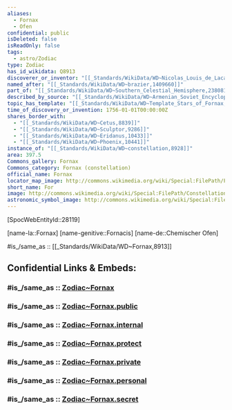 ```yaml
---
aliases:
  - Fornax
  - Ofen
confidential: public
isDeleted: false
isReadOnly: false
tags:
  - astro/Zodiac
type: Zodiac
has_id_wikidata: Q8913
discoverer_or_inventor: "[[_Standards/WikiData/WD~Nicolas_Louis_de_Lacaille,202703]]"
named_after: "[[_Standards/WikiData/WD~brazier,1409660]]"
part_of: "[[_Standards/WikiData/WD~Southern_Celestial_Hemisphere,2380815]]"
described_by_source: "[[_Standards/WikiData/WD~Armenian_Soviet_Encyclopedia,2657718]]"
topic_has_template: "[[_Standards/WikiData/WD~Template_Stars_of_Fornax,10729093]]"
time_of_discovery_or_invention: 1756-01-01T00:00:00Z
shares_border_with:
  - "[[_Standards/WikiData/WD~Cetus,8839]]"
  - "[[_Standards/WikiData/WD~Sculptor,9286]]"
  - "[[_Standards/WikiData/WD~Eridanus,10433]]"
  - "[[_Standards/WikiData/WD~Phoenix,10441]]"
instance_of: "[[_Standards/WikiData/WD~constellation,8928]]"
area: 397.5
Commons_gallery: Fornax
Commons_category: Fornax (constellation)
official_name: Fornax
locator_map_image: http://commons.wikimedia.org/wiki/Special:FilePath/Fornax%20constellation%20map.svg
short_name: For
image: http://commons.wikimedia.org/wiki/Special:FilePath/Constellation%20Fornax.jpg
astronomic_symbol_image: http://commons.wikimedia.org/wiki/Special:FilePath/Fornax%20symbol%20%28Moskowitz%2C%20variable%20width%29.svg
---
```


[SpocWebEntityId::28119]

[name-la::Fornax]
[name-genitive::Fornacis]
[name-de::Chemischer Ofen]

#is_/same_as :: [[_Standards/WikiData/WD~Fornax,8913]] 

## Confidential Links & Embeds: 

### #is_/same_as :: [Zodiac~Fornax](/_Standards/Astronomy/Star~Constellation/Zodiac~Fornax.md) 

### #is_/same_as :: [Zodiac~Fornax.public](/_public/Astronomy/Star~Constellation/Zodiac~Fornax.public.md) 

### #is_/same_as :: [Zodiac~Fornax.internal](/_internal/Astronomy/Star~Constellation/Zodiac~Fornax.internal.md) 

### #is_/same_as :: [Zodiac~Fornax.protect](/_protect/Astronomy/Star~Constellation/Zodiac~Fornax.protect.md) 

### #is_/same_as :: [Zodiac~Fornax.private](/_private/Astronomy/Star~Constellation/Zodiac~Fornax.private.md) 

### #is_/same_as :: [Zodiac~Fornax.personal](/_personal/Astronomy/Star~Constellation/Zodiac~Fornax.personal.md) 

### #is_/same_as :: [Zodiac~Fornax.secret](/_secret/Astronomy/Star~Constellation/Zodiac~Fornax.secret.md)

